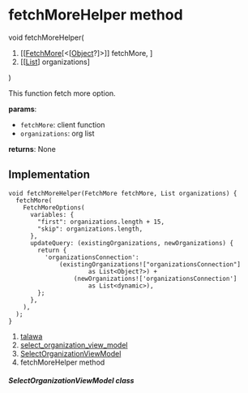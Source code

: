 
<div>

# fetchMoreHelper method

</div>


void fetchMoreHelper(

1.  [[[FetchMore](https://pub.dev/documentation/graphql_flutter/5.2.0-beta.7/graphql_flutter/FetchMore.md)[\<[[Object](https://api.flutter.dev/flutter/dart-core/Object-class.html)?]\>]]
    fetchMore, ]
2.  [[[List](https://api.flutter.dev/flutter/dart-core/List-class.html)]
    organizations]

)



This function fetch more option.

**params**:

-   `fetchMore`: client function
-   `organizations`: org list

**returns**: None



## Implementation

``` language-dart
void fetchMoreHelper(FetchMore fetchMore, List organizations) {
  fetchMore(
    FetchMoreOptions(
      variables: {
        "first": organizations.length + 15,
        "skip": organizations.length,
      },
      updateQuery: (existingOrganizations, newOrganizations) {
        return {
          'organizationsConnection':
              (existingOrganizations!["organizationsConnection"]
                      as List<Object?>) +
                  (newOrganizations!['organizationsConnection']
                      as List<dynamic>),
        };
      },
    ),
  );
}
```







1.  [talawa](../../index.md)
2.  [select_organization_view_model](../../view_model_pre_auth_view_models_select_organization_view_model/)
3.  [SelectOrganizationViewModel](../../view_model_pre_auth_view_models_select_organization_view_model/SelectOrganizationViewModel-class.md)
4.  fetchMoreHelper method

##### SelectOrganizationViewModel class








